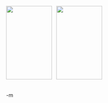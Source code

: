 <img width=124 height=200 src="http://www.earthvssoup.com/sp3w/uploaded_images/dreamingInCode-770100.jpg" border="0" alt="" /> <img src="http://www.earthvssoup.com/sp3w/uploaded_images/xombies-719081.jpg" border="0" alt="" /> <img src="http://www.earthvssoup.com/sp3w/uploaded_images/the-time-travelers-wife-734660.jpg" border="0" alt="" /> <img width=124 height=200 src="http://www.earthvssoup.com/sp3w/uploaded_images/trial_of_socrates-736988.jpg" border="0" alt="" />

<br/>
-m